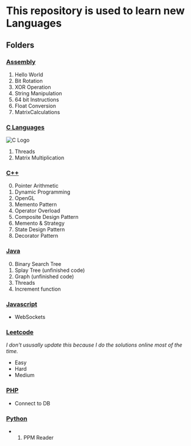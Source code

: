 #   This repository is used to learn new Languages
##  Folders

### [Assembly](Assembly)
1. Hello World
2. Bit Rotation
3. XOR Operation
4. String Manipulation
5. 64 bit Instructions
6. Float Conversion
7. MatrixCalculations

### [C Languages](C%20Language)
![C Logo](https://icons8.com/icon/40670/c-programming.png)
1. Threads
2. Matrix Multiplication

### [C++](C++)
0. Pointer Arithmetic
1. Dynamic Programming
2. OpenGL
3. Memento Pattern
4. Operator Overload
5. Composite Design Pattern
6. Memento & Strategy
7. State Design Pattern
8. Decorator Pattern

### [Java](Java)
0. Binary Search Tree
1. Splay Tree (unfinished code)
2. Graph (unfinished code)
3. Threads
4. Increment function

### [Javascript](Javascript)
- WebSockets

### [Leetcode](Leetcode)
_I don't ususally update this because I do the solutions online most of the time._
- Easy
- Hard
- Medium

### [PHP](PHP)
- Connect to DB

### [Python](Python)
- 1. PPM Reader



